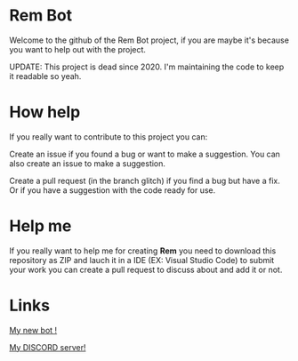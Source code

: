 # Rem Bot

Welcome to the github of the Rem Bot project, if you are maybe it's because you want to help out with the project. 

UPDATE: This project is dead since 2020. I'm maintaining the code to keep it readable so yeah.

# How help

If you really want to contribute to this project you can:

Create an issue if you found a bug or want to make a suggestion. You can also create an issue to make a suggestion.

Create a pull request (in the branch glitch) if you find a bug but have a fix. Or if you have a suggestion with the code ready for use.

# Help me

If you really want to help me for creating **Rem** you need to download this repository as ZIP and lauch it in a IDE (EX: Visual Studio Code)
to submit your work you can create a pull request to discuss about and add it or not.


# Links
<a href="https://melonbot.fr">My new bot !</a>

<a href="https://discord.gg/ye6CPQ2g8t">My DISCORD server!</a>

